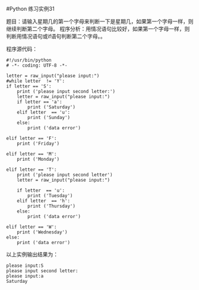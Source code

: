 #Python 练习实例31


题目：请输入星期几的第一个字母来判断一下是星期几，如果第一个字母一样，则继续判断第二个字母。
程序分析：用情况语句比较好，如果第一个字母一样，则判断用情况语句或if语句判断第二个字母。。

程序源代码：

```
#!/usr/bin/python
# -*- coding: UTF-8 -*-

letter = raw_input("please input:")
#while letter  != 'Y':
if letter == 'S':
    print ('please input second letter:')
    letter = raw_input("please input:")
    if letter == 'a':
        print ('Saturday')
    elif letter  == 'u':
        print ('Sunday')
    else:
        print ('data error')
    
elif letter == 'F':
    print ('Friday')
    
elif letter == 'M':
    print ('Monday')
    
elif letter == 'T':
    print ('please input second letter')
    letter = raw_input("please input:")
 
    if letter  == 'u':
        print ('Tuesday')
    elif letter  == 'h':
        print ('Thursday')
    else:
        print ('data error')
        
elif letter == 'W':
    print ('Wednesday')
else:
    print ('data error')
```

以上实例输出结果为：

```
please input:S
please input second letter:
please input:a
Saturday
```